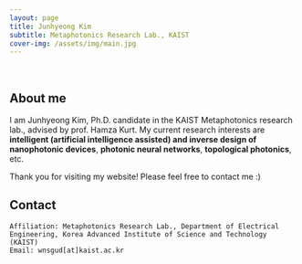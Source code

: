 ```yaml
---
layout: page
title: Junhyeong Kim
subtitle: Metaphotonics Research Lab., KAIST
cover-img: /assets/img/main.jpg
---
```


<br/>

## About me

I am Junhyeong Kim, Ph.D. candidate in the KAIST Metaphotonics research lab., advised by prof. Hamza Kurt. My current research interests are **intelligent (artificial intelligence assisted) and inverse design of nanophotonic devices**, **photonic neural networks**, **topological photonics**, etc. 

Thank you for visiting my website! Please feel free to contact me :)


## Contact

```
Affiliation: Metaphotonics Research Lab., Department of Electrical Engineering, Korea Advanced Institute of Science and Technology (KAIST)
Email: wnsgud[at]kaist.ac.kr
```
